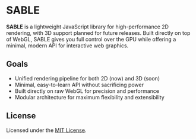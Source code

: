 # SABLE

**SABLE** is a lightweight JavaScript library for high-performance 2D rendering, with 3D support planned for future releases. Built directly on top of WebGL, SABLE gives you full control over the GPU while offering a minimal, modern API for interactive web graphics.

## Goals
- Unified rendering pipeline for both 2D (now) and 3D (soon)
- Minimal, easy-to-learn API without sacrificing power
- Built directly on raw WebGL for precision and performance
- Modular architecture for maximum flexibility and extensibility

## License
Licensed under the [MIT License](LICENSE).